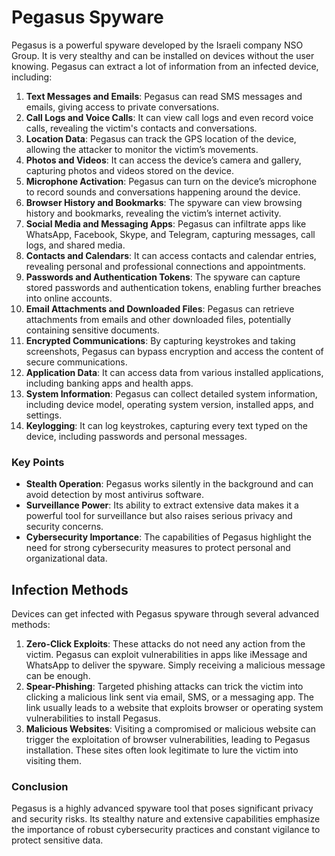 # Pegasus Spyware

Pegasus is a powerful spyware developed by the Israeli company NSO Group. It is very stealthy and can be installed on devices without the user knowing. Pegasus can extract a lot of information from an infected device, including:

1. **Text Messages and Emails**: Pegasus can read SMS messages and emails, giving access to private conversations.
2. **Call Logs and Voice Calls**: It can view call logs and even record voice calls, revealing the victim's contacts and conversations.
3. **Location Data**: Pegasus can track the GPS location of the device, allowing the attacker to monitor the victim’s movements.
4. **Photos and Videos**: It can access the device’s camera and gallery, capturing photos and videos stored on the device.
5. **Microphone Activation**: Pegasus can turn on the device’s microphone to record sounds and conversations happening around the device.
6. **Browser History and Bookmarks**: The spyware can view browsing history and bookmarks, revealing the victim’s internet activity.
7. **Social Media and Messaging Apps**: Pegasus can infiltrate apps like WhatsApp, Facebook, Skype, and Telegram, capturing messages, call logs, and shared media.
8. **Contacts and Calendars**: It can access contacts and calendar entries, revealing personal and professional connections and appointments.
9. **Passwords and Authentication Tokens**: The spyware can capture stored passwords and authentication tokens, enabling further breaches into online accounts.
10. **Email Attachments and Downloaded Files**: Pegasus can retrieve attachments from emails and other downloaded files, potentially containing sensitive documents.
11. **Encrypted Communications**: By capturing keystrokes and taking screenshots, Pegasus can bypass encryption and access the content of secure communications.
12. **Application Data**: It can access data from various installed applications, including banking apps and health apps.
13. **System Information**: Pegasus can collect detailed system information, including device model, operating system version, installed apps, and settings.
14. **Keylogging**: It can log keystrokes, capturing every text typed on the device, including passwords and personal messages.

### Key Points

- **Stealth Operation**: Pegasus works silently in the background and can avoid detection by most antivirus software.
- **Surveillance Power**: Its ability to extract extensive data makes it a powerful tool for surveillance but also raises serious privacy and security concerns.
- **Cybersecurity Importance**: The capabilities of Pegasus highlight the need for strong cybersecurity measures to protect personal and organizational data.

## Infection Methods

Devices can get infected with Pegasus spyware through several advanced methods:

1. **Zero-Click Exploits**: These attacks do not need any action from the victim. Pegasus can exploit vulnerabilities in apps like iMessage and WhatsApp to deliver the spyware. Simply receiving a malicious message can be enough.
2. **Spear-Phishing**: Targeted phishing attacks can trick the victim into clicking a malicious link sent via email, SMS, or a messaging app. The link usually leads to a website that exploits browser or operating system vulnerabilities to install Pegasus.
3. **Malicious Websites**: Visiting a compromised or malicious website can trigger the exploitation of browser vulnerabilities, leading to Pegasus installation. These sites often look legitimate to lure the victim into visiting them.

### Conclusion

Pegasus is a highly advanced spyware tool that poses significant privacy and security risks. Its stealthy nature and extensive capabilities emphasize the importance of robust cybersecurity practices and constant vigilance to protect sensitive data.
